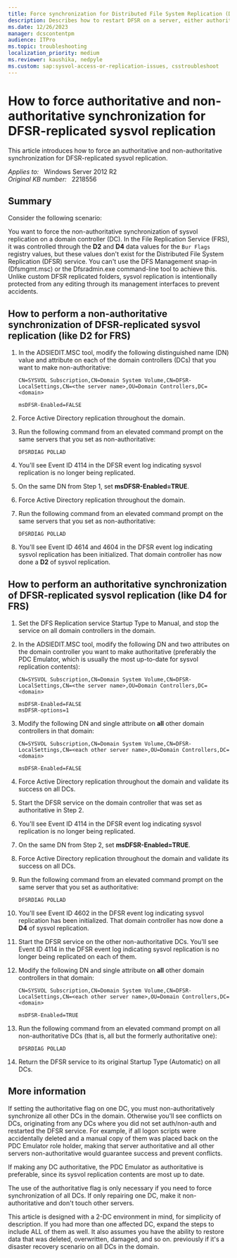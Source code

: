```yaml
---
title: Force synchronization for Distributed File System Replication (DFSR) replicated sysvol replication
description: Describes how to restart DFSR on a server, either authoritatively or non-authoritative.
ms.date: 12/26/2023
manager: dcscontentpm
audience: ITPro
ms.topic: troubleshooting
localization_priority: medium
ms.reviewer: kaushika, nedpyle
ms.custom: sap:sysvol-access-or-replication-issues, csstroubleshoot
---
```

# How to force authoritative and non-authoritative synchronization for DFSR-replicated sysvol replication

This article introduces how to force an authoritative and non-authoritative synchronization for DFSR-replicated sysvol replication.

_Applies to:_ &nbsp; Windows Server 2012 R2  
_Original KB number:_ &nbsp; 2218556

## Summary

Consider the following scenario:

You want to force the non-authoritative synchronization of sysvol replication on a domain controller (DC). In the File Replication Service (FRS), it was controlled through the **D2** and **D4** data values for the `Bur Flags` registry values, but these values don't exist for the Distributed File System Replication (DFSR) service. You can't use the DFS Management snap-in (Dfsmgmt.msc) or the Dfsradmin.exe command-line tool to achieve this. Unlike custom DFSR replicated folders, sysvol replication is intentionally protected from any editing through its management interfaces to prevent accidents.

## How to perform a non-authoritative synchronization of DFSR-replicated sysvol replication (like D2 for FRS)

1. In the ADSIEDIT.MSC tool, modify the following distinguished name (DN) value and attribute on each of the domain controllers (DCs) that you want to make non-authoritative:

    ```console
    CN=SYSVOL Subscription,CN=Domain System Volume,CN=DFSR-LocalSettings,CN=<the server name>,OU=Domain Controllers,DC=<domain>

    msDFSR-Enabled=FALSE
    ```

2. Force Active Directory replication throughout the domain.
3. Run the following command from an elevated command prompt on the same servers that you set as non-authoritative:

    ```console
    DFSRDIAG POLLAD
    ```

4. You'll see Event ID 4114 in the DFSR event log indicating sysvol replication is no longer being replicated.
5. On the same DN from Step 1, set **msDFSR-Enabled=TRUE**.
6. Force Active Directory replication throughout the domain.

7. Run the following command from an elevated command prompt on the same servers that you set as non-authoritative:

    ```console
    DFSRDIAG POLLAD
    ```

8. You'll see Event ID 4614 and 4604 in the DFSR event log indicating sysvol replication has been initialized. That domain controller has now done a **D2** of sysvol replication.

## How to perform an authoritative synchronization of DFSR-replicated sysvol replication (like D4 for FRS)

1. Set the DFS Replication service Startup Type to Manual, and stop the service on all domain controllers in the domain.
2. In the ADSIEDIT.MSC tool, modify the following DN and two attributes on the domain controller you want to make authoritative (preferably the PDC Emulator, which is usually the most up-to-date for sysvol replication contents):

    ```console
    CN=SYSVOL Subscription,CN=Domain System Volume,CN=DFSR-LocalSettings,CN=<the server name>,OU=Domain Controllers,DC=<domain>

    msDFSR-Enabled=FALSE
    msDFSR-options=1
    ```

3. Modify the following DN and single attribute on **all** other domain controllers in that domain:

    ```console
    CN=SYSVOL Subscription,CN=Domain System Volume,CN=DFSR-LocalSettings,CN=<each other server name>,OU=Domain Controllers,DC=<domain>

    msDFSR-Enabled=FALSE
    ```

4. Force Active Directory replication throughout the domain and validate its success on all DCs.
5. Start the DFSR service on the domain controller that was set as authoritative in Step 2.
6. You'll see Event ID 4114 in the DFSR event log indicating sysvol replication is no longer being replicated.
7. On the same DN from Step 2, set **msDFSR-Enabled=TRUE**.
8. Force Active Directory replication throughout the domain and validate its success on all DCs.
9. Run the following command from an elevated command prompt on the same server that you set as authoritative:

    ```console
    DFSRDIAG POLLAD
    ```

10. You'll see Event ID 4602 in the DFSR event log indicating sysvol replication has been initialized. That domain controller has now done a **D4** of sysvol replication.
11. Start the DFSR service on the other non-authoritative DCs. You'll see Event ID 4114 in the DFSR event log indicating sysvol replication is no longer being replicated on each of them.
12. Modify the following DN and single attribute on **all** other domain controllers in that domain:

    ```console
    CN=SYSVOL Subscription,CN=Domain System Volume,CN=DFSR-LocalSettings,CN=<each other server name>,OU=Domain Controllers,DC=<domain>

    msDFSR-Enabled=TRUE
    ```

13. Run the following command from an elevated command prompt on all non-authoritative DCs (that is, all but the formerly authoritative one):

    ```console
    DFSRDIAG POLLAD
    ```

14. Return the DFSR service to its original Startup Type (Automatic) on all DCs.

## More information

If setting the authoritative flag on one DC, you must non-authoritatively synchronize all other DCs in the domain. Otherwise you'll see conflicts on DCs, originating from any DCs where you did not set auth/non-auth and restarted the DFSR service. For example, if all logon scripts were accidentally deleted and a manual copy of them was placed back on the PDC Emulator role holder, making that server authoritative and all other servers non-authoritative would guarantee success and prevent conflicts.

If making any DC authoritative, the PDC Emulator as authoritative is preferable, since its sysvol replication contents are most up to date.

The use of the authoritative flag is only necessary if you need to force synchronization of all DCs. If only repairing one DC, make it non-authoritative and don't touch other servers.

This article is designed with a 2-DC environment in mind, for simplicity of description. If you had more than one affected DC, expand the steps to include ALL of them as well. It also assumes you have the ability to restore data that was deleted, overwritten, damaged, and so on. previously if it's a disaster recovery scenario on all DCs in the domain.
